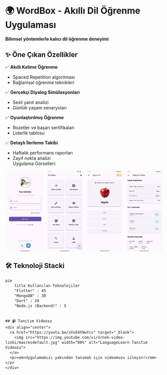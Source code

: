 # 🌍 WordBox - Akıllı Dil Öğrenme Uygulaması  

**Bilimsel yöntemlerle kalıcı dil öğrenme deneyimi**  


## ✨ Öne Çıkan Özellikler  

✅ **Akıllı Kelime Öğrenme**  
- Spaced Repetition algoritması  
- Bağlamsal öğrenme teknikleri  

✅ **Gerçekçi Diyalog Simülasyonları**  
- Sesli yanıt analizi  
- Günlük yaşam senaryoları  

✅ **Oyunlaştırılmış Öğrenme**  
- Rozetler ve başarı sertifikaları  
- Liderlik tablosu  

✅ **Detaylı İlerleme Takibi**  
- Haftalık performans raporları  
- Zayıf nokta analizi  
Uygulama Görselleri:
<div align="center"> <div style="display: flex; flex-wrap: wrap; justify-content: center; gap: 10px;"> <img src="login.png" width="23%" alt="Giriş Ekranı"> <img src="home.png" width="23%" alt="Ana Sayfa"> <img src="learn.png" width="23%" alt="Öğrenme Modu"> <img src="progress.png" width="23%" alt="İlerleme Takip"> </div> </div>


## 🛠️ Teknoloji Stacki  

```mermaid
pie
    title Kullanılan Teknolojiler
    "Flutter" : 45
    "MongoDB" : 30
    "Dart" : 20
    "Node.js (Backend)" : 5


## 📹 Tanıtım Videosu
<div align="center">
  <a href="https://youtu.be/xVxE4h9wYcs" target="_blank">
    <img src="https://img.youtube.com/vi/örnek-video-linki/maxresdefault.jpg" width="80%" alt="LanguageLearn Tanıtım Videosu">
  </a>
  <p><em>Uygulamamızı yakından tanımak için videomuzu izleyin!</em></p>
</div>
